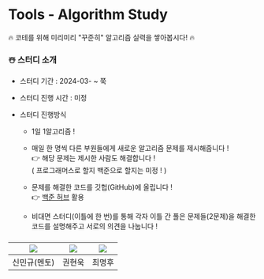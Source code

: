 # Tools - Algorithm Study

🔥 코테를 위해 미리미리 "꾸준히" 알고리즘 실력을 쌓아봅시다! 🔥

### ☃️ 스터디 소개
* 스터디 기간 : 2024-03- ~ 쭉

* 스터디 진행 시간 : 미정

* 스터디 진행방식
  * 1일 1알고리즘 !

  * 매일 한 명씩 다른 부원들에게 새로운 알고리즘 문제를 제시해줍니다 ! <br>
👉 해당 문제는 제시한 사람도 해결합니다 ! <br>
( 프로그래머스로 할지 백준으로 할지는 미정 ! ) <br>

  * 문제를 해결한 코드를 깃헙(GitHub)에 올립니다 ! <br>
👉 [백준 허브](https://chromewebstore.google.com/detail/%EB%B0%B1%EC%A4%80%ED%97%88%EB%B8%8Cbaekjoonhub/ccammcjdkpgjmcpijpahlehmapgmphmk?hl=ko) 활용

  * 비대면 스터디(이틀에 한 번)를 통해 각자 이틀 간 풀은 문제들(2문제)을 해결한 코드를 설명해주고 서로의 의견을 나눕니다 !

### 
| [<img src="https://github.com/UykM.png">](https://github.com/UykM) | [<img src="https://github.com/woogie01.png">](https://github.com/woogie01) | [<img src="https://github.com/daniel4510.png">](https://github.com/daniel4510) |
|:---:|:---:|:---:
신민규(멘토)|권현욱|최명후|
